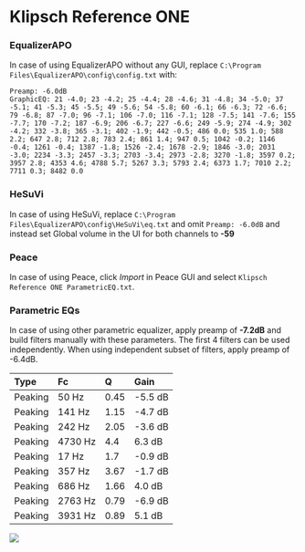 # Klipsch Reference ONE

### EqualizerAPO
In case of using EqualizerAPO without any GUI, replace `C:\Program Files\EqualizerAPO\config\config.txt`
with:
```
Preamp: -6.0dB
GraphicEQ: 21 -4.0; 23 -4.2; 25 -4.4; 28 -4.6; 31 -4.8; 34 -5.0; 37 -5.1; 41 -5.3; 45 -5.5; 49 -5.6; 54 -5.8; 60 -6.1; 66 -6.3; 72 -6.6; 79 -6.8; 87 -7.0; 96 -7.1; 106 -7.0; 116 -7.1; 128 -7.5; 141 -7.6; 155 -7.7; 170 -7.2; 187 -6.9; 206 -6.7; 227 -6.6; 249 -5.9; 274 -4.9; 302 -4.2; 332 -3.8; 365 -3.1; 402 -1.9; 442 -0.5; 486 0.0; 535 1.0; 588 2.2; 647 2.8; 712 2.8; 783 2.4; 861 1.4; 947 0.5; 1042 -0.2; 1146 -0.4; 1261 -0.4; 1387 -1.8; 1526 -2.4; 1678 -2.9; 1846 -3.0; 2031 -3.0; 2234 -3.3; 2457 -3.3; 2703 -3.4; 2973 -2.8; 3270 -1.8; 3597 0.2; 3957 2.8; 4353 4.6; 4788 5.7; 5267 3.3; 5793 2.4; 6373 1.7; 7010 2.2; 7711 0.3; 8482 0.0
```

### HeSuVi
In case of using HeSuVi, replace `C:\Program Files\EqualizerAPO\config\HeSuVi\eq.txt` and omit `Preamp:
-6.0dB` and instead set Global volume in the UI for both channels to **-59**

### Peace
In case of using Peace, click *Import* in Peace GUI and select `Klipsch Reference ONE ParametricEQ.txt`.

### Parametric EQs
In case of using other parametric equalizer, apply preamp of **-7.2dB** and build filters manually
with these parameters. The first 4 filters can be used independently.
When using independent subset of filters, apply preamp of -6.4dB.

| Type    | Fc      |    Q | Gain    |
|:--------|:--------|:-----|:--------|
| Peaking | 50 Hz   | 0.45 | -5.5 dB |
| Peaking | 141 Hz  | 1.15 | -4.7 dB |
| Peaking | 242 Hz  | 2.05 | -3.6 dB |
| Peaking | 4730 Hz | 4.4  | 6.3 dB  |
| Peaking | 17 Hz   | 1.7  | -0.9 dB |
| Peaking | 357 Hz  | 3.67 | -1.7 dB |
| Peaking | 686 Hz  | 1.66 | 4.0 dB  |
| Peaking | 2763 Hz | 0.79 | -6.9 dB |
| Peaking | 3931 Hz | 0.89 | 5.1 dB  |

![](https://raw.githubusercontent.com/jaakkopasanen/AutoEq/master/results/innerfidelity/sbaf-serious/Klipsch%20Reference%20ONE/Klipsch%20Reference%20ONE.png)